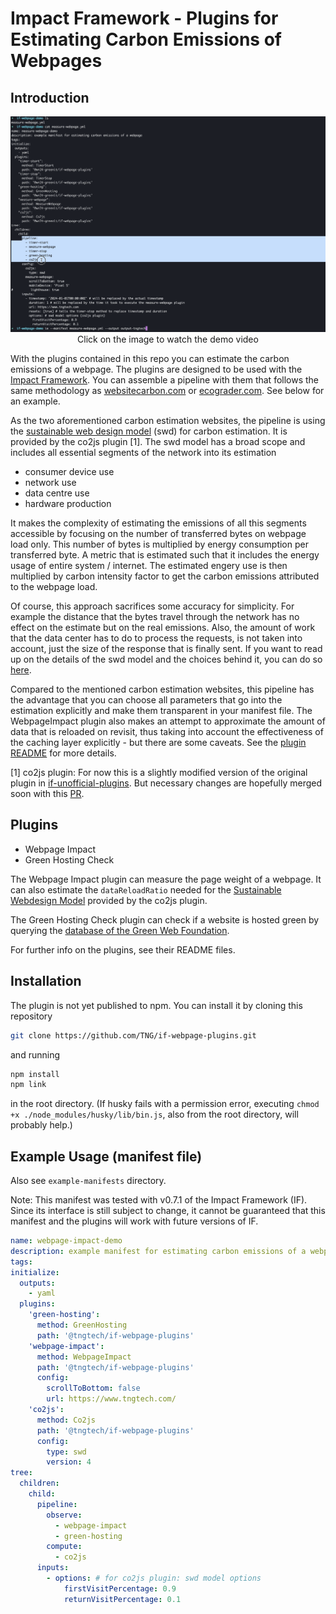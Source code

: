 # Impact Framework - Plugins for Estimating Carbon Emissions of Webpages

## Introduction

<p align="center">
<a href="https://www.youtube.com/watch?v=oY9IxVzRbSw">
<img src="assets/demo_video_screenshot.png" alt="Demo Video Link" width="550px" />
</a>
<br>
Click on the image to watch the demo video
</p>

With the plugins contained in this repo you can estimate the carbon emissions of a webpage. The plugins are designed to be used with the [Impact Framework](https://github.com/Green-Software-Foundation/if). You can assemble a pipeline with them that follows the same methodology as [websitecarbon.com](https://websitecarbon.com) or [ecograder.com](https://ecograder.com). See below for an example.

As the two aforementioned carbon estimation websites, the pipeline is using the [sustainable web design model](https://sustainablewebdesign.org/calculating-digital-emissions/) (swd) for carbon estimation. It is provided by the co2js plugin [1]. The swd model has a broad scope and includes all essential segments of the network into its estimation

- consumer device use
- network use
- data centre use
- hardware production

It makes the complexity of estimating the emissions of all this segments accessible by focusing on the number of transferred bytes on webpage load only. This number of bytes is multiplied by energy consumption per transferred byte. A metric that is estimated such that it includes the energy usage of entire system / internet. The estimated engery use is then multiplied by carbon intensity factor to get the carbon emissions attributed to the webpage load.

Of course, this approach sacrifices some accuracy for simplicity. For example the distance that the bytes travel through the network has no effect on the estimate but on the real emissions. Also, the amount of work that the data center has to do to process the requests, is not taken into account, just the size of the response that is finally sent. If you want to read up on the details of the swd model and the choices behind it, you can do so [here](https://sustainablewebdesign.org/calculating-digital-emissions/).

Compared to the mentioned carbon estimation websites, this pipeline has the advantage that you can choose all parameters that go into the estimation explicitly and make them transparent in your manifest file. The WebpageImpact plugin also makes an attempt to approximate the amount of data that is reloaded on revisit, thus taking into account the effectiveness of the caching layer explicitly - but there are some caveats. See the [plugin README](src/lib/webpage-impact/README.md) for more details.

[1] co2js plugin: For now this is a slightly modified version of the original plugin in [if-unofficial-plugins](https://github.com/Green-Software-Foundation/if-unofficial-plugins). But necessary changes are hopefully merged soon with this [PR](https://github.com/Green-Software-Foundation/if-unofficial-plugins/pull/50).

## Plugins

- Webpage Impact
- Green Hosting Check

The Webpage Impact plugin can measure the page weight of a webpage. It can also estimate the `dataReloadRatio` needed for the [Sustainable Webdesign Model](https://sustainablewebdesign.org/calculating-digital-emissions/) provided by the co2js plugin.

The Green Hosting Check plugin can check if a website is hosted green by querying the [database of the Green Web Foundation](https://www.thegreenwebfoundation.org/tools/green-web-dataset/).

For further info on the plugins, see their README files.

## Installation

The plugin is not yet published to npm. You can install it by cloning this repository

```bash
git clone https://github.com/TNG/if-webpage-plugins.git
```

and running

```bash
npm install
npm link
```

in the root directory. (If husky fails with a permission error, executing `chmod +x ./node_modules/husky/lib/bin.js`, also from the root directory, will probably help.)

## Example Usage (manifest file)

Also see `example-manifests` directory.

Note: This manifest was tested with v0.7.1 of the Impact Framework (IF). Since its interface is still subject to change, it cannot be guaranteed that this manifest and the plugins will work with future versions of IF.

```yaml
name: webpage-impact-demo
description: example manifest for estimating carbon emissions of a webpage
tags:
initialize:
  outputs:
    - yaml
  plugins:
    'green-hosting':
      method: GreenHosting
      path: '@tngtech/if-webpage-plugins'
    'webpage-impact':
      method: WebpageImpact
      path: '@tngtech/if-webpage-plugins'
      config:
        scrollToBottom: false
        url: https://www.tngtech.com/
    'co2js':
      method: Co2js
      path: '@tngtech/if-webpage-plugins'
      config:
        type: swd
        version: 4
tree:
  children:
    child:
      pipeline:
        observe:
          - webpage-impact
          - green-hosting
        compute:
          - co2js
      inputs:
        - options: # for co2js plugin: swd model options
            firstVisitPercentage: 0.9
            returnVisitPercentage: 0.1
```
